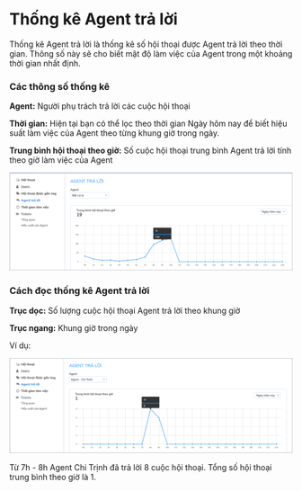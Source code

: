 # Thống kê Agent trả lời

Thống kê Agent trả lời là thống kê số hội thoại được Agent trả lời theo thời gian. Thông số này sẽ cho biết mật độ làm việc của Agent trong một khoảng thời gian nhất định.

### **Các thông số thống kê**

**Agent:** Người phụ trách trả lời các cuộc hội thoại

**Thời gian:** Hiện tại bạn có thể lọc theo thời gian Ngày hôm nay để biết hiệu suất làm việc của Agent theo từng khung giờ trong ngày.

**Trung bình hội thoại theo giờ:** Số cuộc hội thoại trung bình Agent trả lời tính theo giờ làm việc của Agent

![Th&#x1ED1;ng k&#xEA; Agent tr&#x1EA3; l&#x1EDD;i](../.gitbook/assets/agent-tra-loi.png)

### Cách đọc thống kê Agent trả lời

**Trục dọc:** Số lượng cuộc hội thoại Agent trả lời theo khung giờ

**Trục ngang:** Khung giờ trong ngày

Ví dụ: 

![S&#x1ED1; cu&#x1ED9;c h&#x1ED9;i tho&#x1EA1;i Agent Chi Tr&#x1ECB;nh tr&#x1EA3; l&#x1EDD;i](../.gitbook/assets/agent-tra-loi-1.png)

Từ 7h - 8h Agent Chi Trịnh đã trả lời 8 cuộc hội thoại. Tổng số hội thoại trung bình theo giờ là 1.


